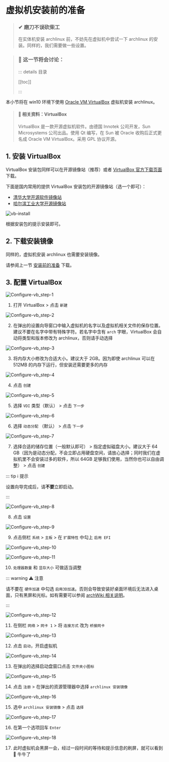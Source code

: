 # 虚拟机安装前的准备

> ### ✔ 磨刀不误砍柴工
>
> 在实体机安装 archlinux 前，不妨先在虚拟机中尝试一下 archlinux 的安装。同样的，我们需要做一些设置。

> ### 🔖 这一节将会讨论：
>
> ::: details 目录
>
> [[toc]]
>
> :::

本小节将在 win10 环境下使用 [Oracle VM VirtualBox](https://www.virtualbox.org/) 虚拟机安装 archlinux。

> #### 📑 相关资料：VirtualBox
>
> VirtualBox 是一款开源虚拟机软件。由德国 Innotek 公司开发，Sun Microsystems 公司出品。使用 Qt 编写，在 Sun 被 Oracle 收购后正式更名成 Oracle VM VirtualBox。采用 GPL 协议开源。

## 1. 安装 VirtualBox

VirtualBox 安装包同样可以在开源镜像站（推荐）或者 [VirtualBox 官方下载页面](https://archlinux.org/download/) 下载。

下面是国内常用的提供 VirtualBox 安装包的开源镜像站（选一个即可）：

- [清华大学开源软件镜像站](https://mirrors.tuna.tsinghua.edu.cn/help/virtualbox/)
- [哈尔滨工业大学开源镜像站](https://mirrors.hit.edu.cn/virtualbox/)

![vb-install](../../assets/guide/rookie/pre-virt_vb-install-1.png)

根据安装包的提示安装即可。

## 2. 下载安装镜像

同样的，虚拟机安装 archlinux 也需要安装镜像。

请参阅上一节 [安装前的准备](pre-install.md#_2-下载安装镜像) 下载。

## 3. 配置 VirtualBox

![Configure-vb_step-1](../../assets/guide/rookie/pre-virt_vb-1.png)

1. 打开 VirtualBox > 点击 `新建`

![Configure-vb_step-2](../../assets/guide/rookie/pre-virt_vb-2.png)

2. 在弹出的设置向导窗口中输入虚拟机的名字以及虚拟机相关文件的保存位置。建议不要在名字中带有特殊字符。若名字中含有 `arch` 字眼，VirtualBox 会自动将类型和版本修改为 archlinux，否则请手动选择

![Configure-vb_step-3](../../assets/guide/rookie/pre-virt_vb-3.png)

3. 将内存大小修改为合适大小。建议大于 2GB。因为即使 archlinux 可以在 512MB 的内存下运行，但安装还需要更多的内存

![Configure-vb_step-4](../../assets/guide/rookie/pre-virt_vb-4.png)

4. 点击 `创建`

![Configure-vb_step-5](../../assets/guide/rookie/pre-virt_vb-5.png)

5. 选择 `VDI` 类型（默认） > 点击 `下一步`

![Configure-vb_step-6](../../assets/guide/rookie/pre-virt_vb-6.png)

6. 选择 `动态分配` （默认） > 点击 `下一步`

![Configure-vb_step-7](../../assets/guide/rookie/pre-virt_vb-7.png)

7. 选择合适的储存位置（一般默认即可） > 指定虚拟磁盘大小。建议大于 64 GB（因为是动态分配，不会立即占用硬盘空间，请放心选择；同时我们在虚拟机里不会安装过多的软件，所以 64GB 足够我们使用，当然你也可以自由调整） > 点击 `创建`

::: tip ℹ️ 提示

设置向导完成后，请**不要**立即启动。

:::

![Configure-vb_step-8](../../assets/guide/rookie/pre-virt_vb-8.png)

8. 点击 `设置`

![Configure-vb_step-9](../../assets/guide/rookie/pre-virt_vb-9.png)

9. 点击侧栏 `系统` > `主板` > 在 `扩展特性` 中勾上 `启用 EFI`

![Configure-vb_step-10](../../assets/guide/rookie/pre-virt_vb-10.png)

![Configure-vb_step-11](../../assets/guide/rookie/pre-virt_vb-11.png)

10. `处理器数量` 和 `显存大小` 可做适当调整

::: warning ⚠️ 注意

请不要在 `硬件加速` 中勾选 `启用3D加速`。否则会导致安装好桌面环境后无法进入桌面，只有黑屏和光标。如有需要可以参阅 [archWiki 相关说明](<https://wiki.archlinux.org/title/VirtualBox_(%E7%AE%80%E4%BD%93%E4%B8%AD%E6%96%87)#Arch_Linux_guest%E8%99%9A%E6%8B%9F%E6%9C%BA%E4%B8%AD%E6%B2%A1%E6%9C%89%E7%A1%AC%E4%BB%B63D%E5%8A%A0%E9%80%9F>)。

:::

![Configure-vb_step-12](../../assets/guide/rookie/pre-virt_vb-12.png)

11. 在侧栏 `网络` > `网卡 1` > 将 `连接方式` 改为 `桥接网卡`

![Configure-vb_step-13](../../assets/guide/rookie/pre-virt_vb-13.png)

12. 点击 `启动`，开启虚拟机

![Configure-vb_step-14](../../assets/guide/rookie/pre-virt_vb-14.png)

13. 在弹出的选择启动盘窗口点击 `文件夹小图标`

![Configure-vb_step-15](../../assets/guide/rookie/pre-virt_vb-15.png)

14. 点击 `注册` > 在弹出的资源管理器中选择 `archlinux 安装镜像`

![Configure-vb_step-16](../../assets/guide/rookie/pre-virt_vb-16.png)

15. 选中 `archlinux 安装镜像` > 点击 `选择`

![Configure-vb_step-17](../../assets/guide/rookie/pre-virt_vb-17.png)

16. 在第一个选项回车 `Enter`

![Configure-vb_step-18](../../assets/guide/rookie/pre-virt_vb-18.png)

17. 此时虚拟机会黑屏一会，经过一段时间的等待和提示信息的刷屏，就可以看到 🐂 牛牛了
